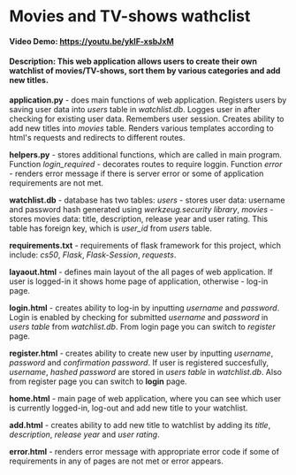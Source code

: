 # Movies and TV-shows wathclist
#### Video Demo:  <https://youtu.be/yklF-xsbJxM>
#### Description: This web application allows users to create their own watchlist of movies/TV-shows, sort them by various categories and add new titles.

**application.py** - does main functions of web application. Registers users by saving user data into *users* table in *watchlist.db*. Logges user in after checking for existing user data. Remembers user session. Creates ability to add new titles into *movies* table. Renders various templates according to html's requests and redirects to different routes. 

**helpers.py** - stores additional functions, which are called in main program. Function *login_required* - decorates routes to require loggin. Function *error* - renders error message if there is server error or some of application requirements are not met.

**watchlist.db** - database has two tables: *users* - stores user data: username and password hash generated using *werkzeug.security library*, *movies* - stores movies data: title, description, release year and user rating. This table has foreign key, which is *user_id* from *users* table.

**requirements.txt** - requirements of flask framework for this project, which include: *cs50*, *Flask*, *Flask-Session*, *requests*.

**layaout.html** - defines main layout of the all pages of web application. If user is logged-in it shows home page of application, otherwise - log-in page.

**login.html** - creates ability to log-in by inputting *username* and *password*. Login is enabled by checking for submitted *username* and *password* in *users table* from *watchlist.db*. From login page you can switch to *register* page.

**register.html** - creates ability to create new user by inputting *username*, *password* and *confirmation password*. If user is registered succesfully, *username*, *hashed password* are stored in *users table* in *watchlist.db*. Also from register page you can switch to **login** page.

**home.html** - main page of web application, where you can see which user is currently logged-in, log-out and add new title to your watchlist.

**add.html** - creates ability to add new title to watchlist by adding its *title*, *description*, *release year* and *user rating*. 

**error.html** - renders error message with appropriate error code if some of requirements in any of pages are not met or error appears.